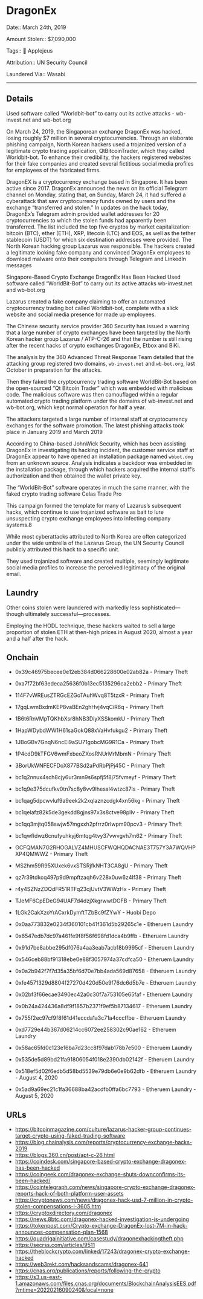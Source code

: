 # DragonEx

Date:: March 24th, 2019

Amount Stolen:: $7,090,000

Tags:: 🍎 Applejeus

Attribution:: UN Security Council

Laundered Via:: Wasabi


---


## Details

Used software called “Worldbit-bot” to carry out its active attacks - wb-invest.net and wb-bot.org

On March 24, 2019, the Singaporean exchange DragonEx was hacked, losing roughly $7 million in several cryptocurrencies. Through an elaborate phishing campaign, North Korean hackers used a trojanized version of a legitimate crypto trading application, QtBitcoinTrader, which they called Worldbit-bot. To enhance their credibility, the hackers registered websites for their fake companies and created several fictitious social media profiles for employees of the fabricated firms.

DragonEX is a cryptocurrency exchange based in Singapore. It has been active since 2017. DragonEx announced the news on its official Telegram channel on Monday, stating that, on Sunday, March 24, it had suffered a cyberattack that saw cryptocurrency funds owned by users and the exchange “transferred and stolen.” In updates on the hack today, DragonEx’s Telegram admin provided wallet addresses for 20 cryptocurrencies to which the stolen funds had apparently been transferred. The list included the top five cryptos by market capitalization: bitcoin (BTC), ether (ETH), XRP, litecoin (LTC) and EOS, as well as the tether stablecoin (USDT) for which six destination addresses were provided. The North Korean hacking group Lazarus was responsible. The hackers created a legitimate looking fake company and convinced DragonEx employees to download malware onto their computers through Telegram and LinkedIn messages

Singapore-Based Crypto Exchange DragonEx Has Been Hacked Used software called “WorldBit-Bot” to carry out its active attacks wb-invest.net and wb-bot.org

Lazarus created a fake company claiming to offer an automated cryptocurrency trading bot called Worldbit-bot, complete with a slick website and social media presence for made up employees.

The Chinese security service provider 360 Security has issued a warning that a large number of crypto exchanges have been targeted by the North Korean hacker group Lazarus / ATP-C-26 and that the number is still rising after the recent hacks of crypto exchanges DragonEx, Etbox and BiKi.

The analysis by the 360 Advanced Threat Response Team detailed that the attacking group registered two domains, `wb-invest.net` and `wb-bot.org`, last October in preparation for the attacks.

Then they faked the cryptocurrency trading software WorldBit-Bot based on the open-sourced “Qt Bitcoin Trader” which was embedded with malicious code. The malicious software was then camouflaged within a regular automated crypto trading platform under the domains of wb-invest.net and wb-bot.org, which kept normal operation for half a year.

The attackers targeted a large number of internal staff at cryptocurrency exchanges for the software promotion. The latest phishing attacks took place in January 2019 and March 2019

According to China-based JohnWick Security, which has been assisting DragonEx in investigating its hacking incident, the customer service staff at DragonEx appear to have opened an installation package named `wbbot.dmg` from an unknown source. Analysis indicates a backdoor was embedded in the installation package, through which hackers acquired the internal staff’s authorization and then obtained the wallet private key.

The “WorldBit-Bot” software operates in much the same manner, with the faked crypto trading software Celas Trade Pro

This campaign formed the template for many of Lazarus’s subsequent hacks, which continue to use trojanized software as bait to lure unsuspecting crypto exchange employees into infecting company systems.8

While most cyberattacks attributed to North Korea are often categorized under the wide umbrella of the Lazarus Group, the UN Security Council publicly attributed this hack to a specific unit.

They used trojanized software and created multiple, seemingly legitimate social media profiles to increase the perceived legitimacy of the original email.



## Laundry

Other coins stolen were laundered with markedly less sophisticated—though ultimately successful—processes.

Employing the HODL technique, these hackers waited to sell a large proportion of stolen ETH at then-high prices in August 2020, almost a year and a half after the hack.



## Onchain

- 0x39c46975becee0e12eb384d066228600e02ab82a - Primary Theft
- 0xa7f72bf63edeca25636f0b13ec5135296ca2ebb2 - Primary Theft
- 114F7vWREusZTRGcEZGoTAuhWvq8T5tzxR - Primary Theft
- 17gqLwmBxdmKEP8vaBEn2ghHvj4vqCiR6q - Primary Theft
- 1B6t6RnVMpTQKhbXsr8hNB3DiyXSSkomkU - Primary Theft
- 1HapWDybdWW1H61saGokQ88xVaHvfukgu2 - Primary Theft
- 1JBoGBv7GnqN6ncEi9aSU71gobcMG9R1Ca - Primary Theft
- 1P4cdD9kTFGV6wmFxbeoZXosRNUrMrMbmN - Primary Theft
- 3BorUkWNFECFDoX877BSd2aPdRbPjPj45C - Primary Theft
- bc1q2nnux4sch8cjy6ur3mn9s6spfj5f8j75fvmeyf - Primary Theft
- bc1q9e375dcufkv0tn7sc8y8vv9lhesal4wtzc87ls - Primary Theft
- bc1qag5dpcwvluf9a9eek2k2xqlaznzcdgk4xn56kg - Primary Theft
- bc1qelafz82k5de3gekdd8gjns97x3s8ctve98pllv - Primary Theft
- bc1qq3mjtq058swjw57mgxxh2pfrrz0rlwpm90pcv3 - Primary Theft
- bc1qwfldwz6cnufyuhkyj6mtqg4tvy37vwvgvh7m62 - Primary Theft
- GCFQMAN7G2RHOGALVZ4MHUSCFWQHQDACNAE3T757Y3A7WQVHPXP4QMWWZ - Primary Theft
- MS2hm59R95XUxek6vxSTSRjfkNHT3CA8gU - Primary Theft
- qz7r39tdkcq497p9d9mpftzaqh6v228x0uw6z4lf38 - Primary Theft
- r4y4SZNzZDQdFR51RTFq23cjUvtV3WWzHx - Primary Theft
- TJeMF6CpEDeG94UAF7d4dzjXkgrwwtDGFB - Primary Theft

- 1LGk2CakXzoYrACxrkDymftTZbBc9fZYwY - Huobi Depo
- 0x0aa773832e0234f360101cb41f361d5b29265c1e - Etheruem Laundry
- 0x6547edb7dc97a461fe9f8f56f698fd1dca4b9ffb - Etheruem Laundry
- 0x91d7be8abbe295df076a4aa3eab7acb18b9995cf - Etheruem Laundry
- 0x546ceb88bf91318ebe0e88f3057974a37cdfca50 - Etheruem Laundry
- 0x0a2b942f7f7d35a35bf6d70e7bb4ada569d87658 - Etheruem Laundry
- 0xfe4571329d8804f27270d420d50e9f76dc6d5b7e - Etheruem Laundry
- 0x02bf3f66ecae3490ec42a0c30f7a753105e65faf - Etheruem Laundry
- 0x0b24a424436a8df9f1857b2371f9ef5b87134617 - Etheruem Laundry
- 0x755f2ec97cf9f8f61d41eccda1a3c71a4cccffbe - Etheruem Laundry
- 0xd7729e44b367d06214cc6072ee258302c90ae162 - Etheruem Laundry
- 0x58ac65fd0c123e16ba7d23cc8f97dab178b7e500 - Etheruem Laundry
- 0x535de5d89bd21fa91806054f018e2390db02142f - Etheruem Laundry
- 0x518ef5d02f6edb5d58bd5539e79db6e0e9b62dfb - Etheruem Laundry - August 4, 2020
- 0x5ad9a69ec21c1fa36688ba42acdfb0ffa6bc7793 - Etheruem Laundry - August 5, 2020


## URLs

- https://bitcoinmagazine.com/culture/lazarus-hacker-group-continues-target-crypto-using-faked-trading-software
- https://blog.chainalysis.com/reports/cryptocurrency-exchange-hacks-2019
- https://blogs.360.cn/post/apt-c-26.html
- https://coindesk.com/singapore-based-crypto-exchange-dragonex-has-been-hacked
- https://coingeek.com/dragonex-exchange-shuts-downconfirms-its-been-hacked/
- https://cointelegraph.com/news/singapore-crypto-exchange-dragonex-reports-hack-of-both-platform-user-assets
- https://cryptonews.com/news/dragonex-hack-usd-7-million-in-crypto-stolen-compensations-i-3605.htm
- https://cryptoxdirectory.com/dragonex
- https://news.8btc.com/dragonex-hacked-investigation-is-undergoing
- https://tokenpost.com/Crypto-exchange-DragonEx-lost-7M-in-hack-announces-compensation-plan-1568
- https://quadrigainitiative.com/casestudy/dragonexhackingtheft.php
- https://secrss.com/articles/9511
- https://theblockcrypto.com/linked/17243/dragonex-crypto-exchange-hacked
- https://web3rekt.com/hacksandscams/dragonex-641
- https://cnas.org/publications/reports/following-the-crypto
- https://s3.us-east-1.amazonaws.com/files.cnas.org/documents/BlockchainAnalysisEES.pdf?mtime=20220216090240&focal=none
